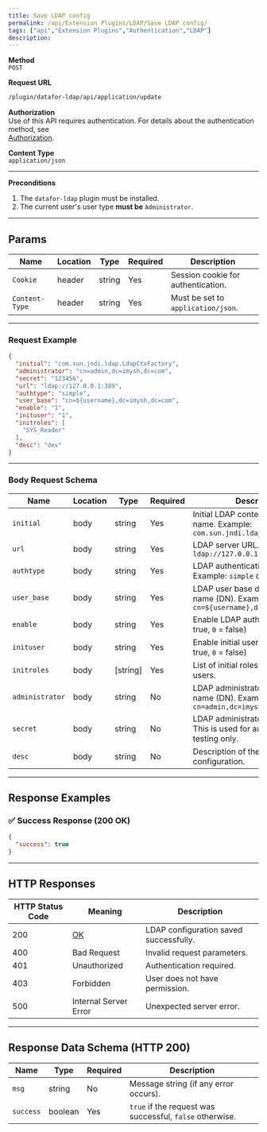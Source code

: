 ```yaml
---
title: Save LDAP config
permalink: /api/Extension Plugins/LDAP/Save LDAP config/
tags: ["api","Extension Plugins","Authentication","LDAP"]
description:
---
```


**Method**  
`POST`

**Request URL**
```html
/plugin/datafor-ldap/api/application/update
```

**Authorization**  
Use of this API requires authentication. For details about the authentication method, see  
[Authorization](/api/index/#_5-authentication-security).

**Content Type**  
`application/json`

---

**Preconditions**
1. The `datafor-ldap` plugin must be installed.
2. The current user's user type **must be** `Administrator`.

---

## **Params**

| Name          | Location | Type    | Required | Description |
|--------------|----------|---------|----------|-------------|
| `Cookie`     | header   | string  | Yes      | Session cookie for authentication. |
| `Content-Type` | header | string  | Yes      | Must be set to `application/json`. |

---

### **Request Example**

```json
{
  "initial": "com.sun.jndi.ldap.LdapCtxFactory",
  "administrator": "cn=admin,dc=imysh,dc=com",
  "secret": "123456",
  "url": "ldap://127.0.0.1:389",
  "authtype": "simple",
  "user_base": "cn=${username},dc=imysh,dc=com",
  "enable": "1",
  "inituser": "1",
  "initroles": [
    "SYS_Reader"
  ],
  "desc": "dev"
}
```

---

### **Body Request Schema**

| Name            | Location | Type      | Required | Description |
|----------------|----------|-----------|----------|-------------|
| `initial`      | body     | string    | Yes      | Initial LDAP context factory class name. Example: `com.sun.jndi.ldap.LdapCtxFactory` |
| `url`          | body     | string    | Yes      | LDAP server URL. Example: `ldap://127.0.0.1:389` |
| `authtype`     | body     | string    | Yes      | LDAP authentication type. Example: `simple` or `none` |
| `user_base`    | body     | string    | Yes      | LDAP user base distinguished name (DN). Example: `cn=${username},dc=imysh,dc=com` |
| `enable`       | body     | string    | Yes      | Enable LDAP authentication (`1` = true, `0` = false) |
| `inituser`     | body     | string    | Yes      | Enable initial user creation (`1` = true, `0` = false) |
| `initroles`    | body     | [string]  | Yes      | List of initial roles assigned to users. |
| `administrator` | body    | string    | No       | LDAP administrator distinguished name (DN). Example: `cn=admin,dc=imysh,dc=com` |
| `secret`      | body     | string    | No       | LDAP administrator password. This is used for authentication testing only. |
| `desc`        | body     | string    | No       | Description of the LDAP configuration. |

---

## **Response Examples**

### ✅ Success Response (200 OK)
```json
{
  "success": true
}
```

---

## **HTTP Responses**

| HTTP Status Code | Meaning                                                 | Description |
|------------------|---------------------------------------------------------|-------------|
| 200              | [OK](https://tools.ietf.org/html/rfc7231#section-6.3.1) | LDAP configuration saved successfully. |
| 400              | Bad Request                                             | Invalid request parameters. |
| 401              | Unauthorized                                            | Authentication required. |
| 403              | Forbidden                                               | User does not have permission. |
| 500              | Internal Server Error                                   | Unexpected server error. |

---

## **Response Data Schema (HTTP 200)**

| Name      | Type    | Required | Description |
|-----------|---------|----------|-------------|
| `msg`     | string  | No       | Message string (if any error occurs). |
| `success` | boolean | Yes      | `true` if the request was successful, `false` otherwise. |